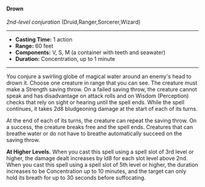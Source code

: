 #### Drown
*2nd-level conjuration* (Druid,Ranger,Sorcerer,Wizard)
___
- **Casting Time:** 1 action
- **Range:** 60 feet
- **Components:** V, S, M (a container with teeth and seawater)
- **Duration:** Concentration, up to 1 minute
---
You conjure a swirling globe of magical water around an enemy's head to drown it. Choose one creature in range that you can see. The creature must make a Strength saving throw. On a failed saving throw, the creature cannot speak and has disadvantage on attack rolls and on Wisdom (Perception) checks that rely on sight or hearing until the spell ends. While the spell continues, it takes 2d8 bludgeoning damage at the start of each of its turns.

At the end of each of its turns, the creature can repeat the saving throw. On a success, the creature breaks free and the spell ends. Creatures that can breathe water or do not have to breathe automatically succeed on the saving throw.

**At Higher Levels.** When you cast this spell using a spell slot of 3rd level or higher, the damage dealt increases by ld8 for each slot level above 2nd. When you cast this spell using a spell slot of 5th level or higher, the duration increases to be Concentration up to 10 minutes, and the target can only hold its breath for up to 30 seconds before suffocating.
